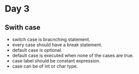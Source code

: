 # Day 3 
## Swith case
- switch case is bracnching statement. 
- every case should have a break statement.
- default case is optional.
- default case is executed when none of the cases are true.
- case label should be constant expression.
- case can be of int or char type.